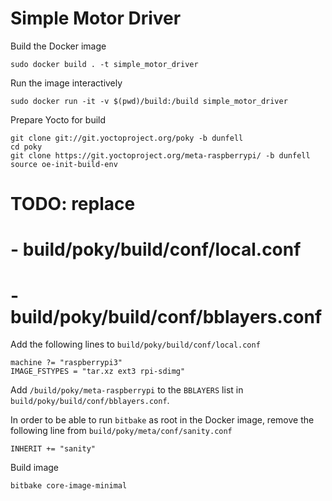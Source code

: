# Simple Motor Driver

Build the Docker image
```
sudo docker build . -t simple_motor_driver
```

Run the image interactively
```
sudo docker run -it -v $(pwd)/build:/build simple_motor_driver
```

Prepare Yocto for build
```
git clone git://git.yoctoproject.org/poky -b dunfell
cd poky
git clone https://git.yoctoproject.org/meta-raspberrypi/ -b dunfell
source oe-init-build-env
```
# TODO: replace
# - build/poky/build/conf/local.conf
# - build/poky/build/conf/bblayers.conf

Add the following lines to `build/poky/build/conf/local.conf`
```
machine ?= "raspberrypi3"
IMAGE_FSTYPES = "tar.xz ext3 rpi-sdimg"
```

Add `/build/poky/meta-raspberrypi` to the `BBLAYERS` list in `build/poky/build/conf/bblayers.conf`.

In order to be able to run `bitbake` as root in the Docker image, remove the following line from `build/poky/meta/conf/sanity.conf`
```
INHERIT += "sanity"
```

Build image
```
bitbake core-image-minimal
```
